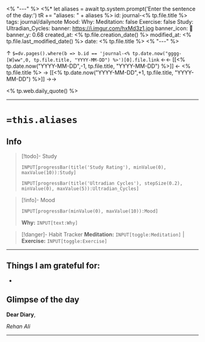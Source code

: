 <% "---" %>
<%* let aliases = await tp.system.prompt('Enter the sentence of the day:') 
tR += "aliases: " + aliases %>
id: journal-<% tp.file.title %>
tags: journal/dailynote
Mood: 
Why: 
Meditation: false
Exercise: false
Study: 
Ultradian_Cycles: 
banner: https://i.imgur.com/hxMd3z1.jpg
banner_icon: 📅
banner_y: 0.68
created_at: <% tp.file.creation_date() %>
modified_at: <% tp.file.last_modified_date() %>
date: <% tp.file.title %>
<% "---" %>

↑ `$=dv.pages().where(b => b.id == 'journal-<% tp.date.now("gggg-[W]ww",0, tp.file.title, "YYYY-MM-DD") %>')[0].file.link`
<-<-  [[<% tp.date.now("YYYY-MM-DD",-1, tp.file.title, "YYYY-MM-DD") %>]]  <-  <% tp.file.title %>  ->  [[<% tp.date.now("YYYY-MM-DD",+1, tp.file.title, "YYYY-MM-DD") %>]]   ->->

<% tp.web.daily_quote() %>

---
# `=this.aliases`
## Info

> [!todo]- Study
> ```meta-bind
>INPUT[progressBar(title('Study Rating'), minValue(0), maxValue(10)):Study]
>```
> ```meta-bind
>INPUT[progressBar(title('Ultradian Cycles'), stepSize(0.2), minValue(0), maxValue(5)):Ultradian_Cycles]
>```

> [!info]- Mood
> ```meta-bind
> INPUT[progressBar(minValue(0), maxValue(10)):Mood]
> ```
> **Why:** `INPUT[text:Why]`

> [!danger]- Habit Tracker
> **Meditation:** `INPUT[toggle:Meditation]` | **Exercise:** `INPUT[toggle:Exercise]` 

---
## Things I am grateful for:
- 


## Glimpse of the day

**Dear Diary**,


*Rehan Ali*

---

